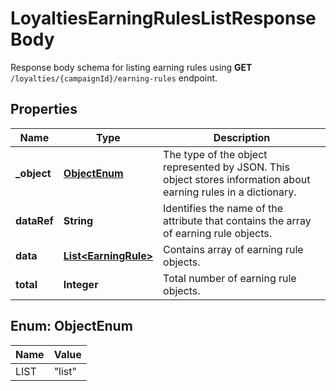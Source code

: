 

# LoyaltiesEarningRulesListResponseBody

Response body schema for listing earning rules using **GET** `/loyalties/{campaignId}/earning-rules` endpoint.

## Properties

| Name | Type | Description |
|------------ | ------------- | ------------- |
|**_object** | [**ObjectEnum**](#ObjectEnum) | The type of the object represented by JSON. This object stores information about earning rules in a dictionary. |
|**dataRef** | **String** | Identifies the name of the attribute that contains the array of earning rule objects. |
|**data** | [**List&lt;EarningRule&gt;**](EarningRule.md) | Contains array of earning rule objects. |
|**total** | **Integer** | Total number of earning rule objects. |



## Enum: ObjectEnum

| Name | Value |
|---- | -----|
| LIST | &quot;list&quot; |



